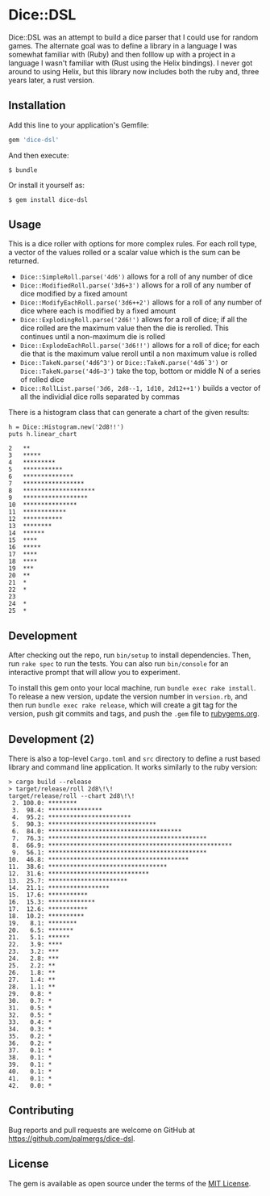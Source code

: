 # Dice::DSL

Dice::DSL was an attempt to build a dice parser that I could use for random games. The alternate goal was to define a library in a language I was somewhat familiar with (Ruby) and then folllow up with a project in a language I wasn't familiar with (Rust using the Helix bindings). I never got around to using Helix, but this library now includes both the ruby and, three years later, a rust version. 

## Installation

Add this line to your application's Gemfile:

```ruby
gem 'dice-dsl'
```

And then execute:

    $ bundle

Or install it yourself as:

    $ gem install dice-dsl

## Usage

This is a dice roller with options for more complex rules. For each roll type, a vector of the values rolled or a scalar value which is the sum can be returned.

* `Dice::SimpleRoll.parse('4d6')` allows for a roll of any number of dice
* `Dice::ModifiedRoll.parse('3d6+3')` allows for a roll of any number of dice modified by a fixed amount
* `Dice::ModifyEachRoll.parse('3d6++2')` allows for a roll of any number of dice where each is modified by a fixed amount
* `Dice::ExplodingRoll.parse('2d6!')` allows for a roll of dice; if all the dice rolled are the maximum value then the die is rerolled. This continues until a non-maximum die is rolled
* `Dice::ExplodeEachRoll.parse('3d6!!')` allows for a roll of dice; for each die that is the maximum value reroll until a non maximum value is rolled
* `Dice::TakeN.parse('4d6^3')` or ``Dice::TakeN.parse('4d6`3')`` or `Dice::TakeN.parse('4d6~3')` take the top, bottom or middle N of a series of rolled dice
* `Dice::RollList.parse('3d6, 2d8--1, 1d10, 2d12++1')` builds a vector of all the individial dice rolls separated by commas

There is a histogram class that can generate a chart of the given results:

    h = Dice::Histogram.new('2d8!!')
    puts h.linear_chart
    
    2   **
    3   *****
    4   *********
    5   ***********
    6   **************
    7   *****************
    8   ********************
    9   ******************
    10  ***************
    11  ************
    12  ***********
    13  ********
    14  ******
    15  ****
    16  *****
    17  ****
    18  ****
    19  ***
    20  **
    21  *
    22  *
    23  
    24  *
    25  *

## Development

After checking out the repo, run `bin/setup` to install dependencies. Then, run `rake spec` to run the tests. You can also run `bin/console` for an interactive prompt that will allow you to experiment.

To install this gem onto your local machine, run `bundle exec rake install`. To release a new version, update the version number in `version.rb`, and then run `bundle exec rake release`, which will create a git tag for the version, push git commits and tags, and push the `.gem` file to [rubygems.org](https://rubygems.org).

## Development (2)

There is also a top-level `Cargo.toml` and `src` directory to define a rust based library and command line application. It works similarly to the ruby version:

    > cargo build --release
    > target/release/roll 2d8\!\!
    target/release/roll --chart 2d8\!\!
     2. 100.0: ********
     3.  98.4: ***************
     4.  95.2: ***********************
     5.  90.3: ******************************
     6.  84.0: *************************************
     7.  76.3: ********************************************
     8.  66.9: ***************************************************
     9.  56.1: ********************************************
    10.  46.8: ***************************************
    11.  38.6: *********************************
    12.  31.6: ****************************
    13.  25.7: **********************
    14.  21.1: *****************
    15.  17.6: ***********
    16.  15.3: *************
    17.  12.6: ***********
    18.  10.2: **********
    19.   8.1: ********
    20.   6.5: *******
    21.   5.1: ******
    22.   3.9: ****
    23.   3.2: ***
    24.   2.8: ***
    25.   2.2: **
    26.   1.8: **
    27.   1.4: **
    28.   1.1: **
    29.   0.8: *
    30.   0.7: *
    31.   0.5: *
    32.   0.5: *
    33.   0.4: *
    34.   0.3: *
    35.   0.2: *
    36.   0.2: *
    37.   0.1: *
    38.   0.1: *
    39.   0.1: *
    40.   0.1: *
    41.   0.1: *
    42.   0.0: *

## Contributing

Bug reports and pull requests are welcome on GitHub at https://github.com/palmergs/dice-dsl.

## License

The gem is available as open source under the terms of the [MIT License](http://opensource.org/licenses/MIT).
